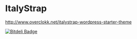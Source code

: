 ItalyStrap
==========
http://www.overclokk.net/italystrap-wordpress-starter-theme

[![Bitdeli Badge](https://d2weczhvl823v0.cloudfront.net/overclokk/italystrap/trend.png)](https://bitdeli.com/free "Bitdeli Badge")

